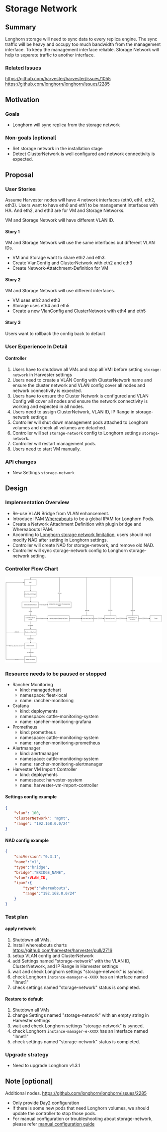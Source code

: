 # Storage Network

## Summary

Longhorn storage will need to sync data to every replica engine. The sync traffic will be heavy and occupy too much bandwidth from the management interface. To keep the management interface reliable. Storage Network will help to separate traffic to another interface.

### Related Issues

https://github.com/harvester/harvester/issues/1055
https://github.com/longhorn/longhorn/issues/2285

## Motivation

### Goals

- Longhorn will sync replica from the storage network

### Non-goals [optional]

- Set storage network in the installation stage
- Detect ClusterNetwork is well configured and network connectivity is expected.

## Proposal

### User Stories

Assume Harvester nodes will have 4 network interfaces (eth0, eth1, eth2, eth3).
Users want to have eth0 and eth1 to be management interfaces with HA.
And eth2, and eth3 are for VM and Storage Networks.

VM and Storage Network will have different VLAN ID.

#### Story 1

VM and Storage Network will use the same interfaces but different VLAN IDs.

- VM and Storage want to share eth2 and eth3.
- Create VlanConfig and ClusterNetwork with eth2 and eth3
- Create Network-Attatchment-Definition for VM

#### Story 2

VM and Storage Network will use different interfaces.

- VM uses eth2 and eth3
- Storage uses eth4 and eth5
- Create a new VlanConfig and ClusterNetwork with eth4 and eth5

#### Story 3

Users want to rollback the config back to default

### User Experience In Detail

#### Controller

1. Users have to shutdown all VMs and stop all VMI before setting `storage-network` in Harvester settings
2. Users need to create a VLAN Config with ClusterNetwork name and ensure the cluster network and VLAN config cover all nodes and network connectivity is expected.
3. Users have to ensure the Cluster Network is configured and VLAN Config will cover all nodes and ensure the network connectivity is working and expected in all nodes.
4. Users need to assign ClusterNetwork, VLAN ID, IP Range in storage-network settings
5. Controller will shut down management pods attached to Longhorn volumes and check all volumes are detached.
6. Controller will set `storage-network` config to Longhorn settings `storage-network`.
7. Controller will restart management pods.
8. Users need to start VM manually.

### API changes

- New Settings `storage-network`

## Design

### Implementation Overview

- Re-use VLAN Bridge from VLAN enhancement.
- Introduce IPAM [Whereabouts](https://github.com/k8snetworkplumbingwg/whereabouts) to be a global IPAM for Longhorn Pods.
- Create a Network Attachment Definition with plugin bridge and Whereabouts IPAM.
- According to [Longhorn storage network limitation](https://longhorn.io/docs/1.3.1/advanced-resources/deploy/storage-network/), users should not modify NAD after setting in Longhorn settings.
- Controller will create NAD for storage-network, and remove old NAD.
- Controller will sync storage-network config to Longhorn storage-network setting.

### Controller Flow Chart

![flow chart](./storagenetwork.png)

### Resource needs to be paused or stopped

- Rancher Monitoring
    - kind: managedchart
    - namespace: fleet-local
    - name: rancher-monitoring
- Grafana
    - kind: deployments
    - namespace: cattle-monitoring-system
    - name: rancher-monitoring-grafana
- Prometheus
    - kind: prometheus
    - namespace: cattle-monitoring-system
    - name: rancher-monitoring-prometheus 
- Alertmanager
    - kind: alertmanager
    - namespace: cattle-monitoring-system
    - name: rancher-monitoring-alertmanager
- Harvester VM Import Controller
    - kind: deployments
    - namespace: harvester-system
    - name: harvester-vm-import-controller

#### Settings config example
```json
{
    "vlan": 100,
    "clusterNetwork": "mgmt",
    "range": "192.168.0.0/24"
}
```

#### NAD config example
```json
{
    "cniVersion":"0.3.1",
    "name":"v1",
    "type":"bridge",
    "bridge":"BRIDGE_NAME",
    "vlan":VLAN_ID,
    "ipam":{
        "type":"whereabouts",
        "range":"192.168.0.0/24"
    }
}
```

### Test plan

#### apply network

1. Shutdown all VMs.
2. Install whereabouts charts https://github.com/harvester/harvester/pull/2716
3. setup VLAN config and ClusterNetwork
4. add Settings named "storage-network" with the VLAN ID, ClusterNetwork, and IP Range in Harvester settings
5. wait and check Longhorn settings "storage-network" is synced.
6. check Longhorn `instance-manager-e-XXXX` has an interface named "lhnet1"
7. check settings named "storage-network" status is completed.

#### Restore to default

1. Shutdown all VMs
2. change Settings named "storage-network" with an empty string in Harvester settings
3. wait and check Longhorn settings "storage-network" is synced.
4. check Longhorn `instance-manager-e-XXXX` has an interface named "lhnet1"
5. check settings named "storage-network" status is completed.

### Upgrade strategy

- Need to upgrade Longhorn v1.3.1

## Note [optional]

Additional nodes.
https://github.com/longhorn/longhorn/issues/2285

- Only provide Day2 configuration
- If there is some new pods that need Longhorn volumes, we should update the controller to stop those pods.
- For manual configuration or troubleshooting about storage-network, please refer [manual configuration guide](https://github.com/harvester/docs/pull/197)

